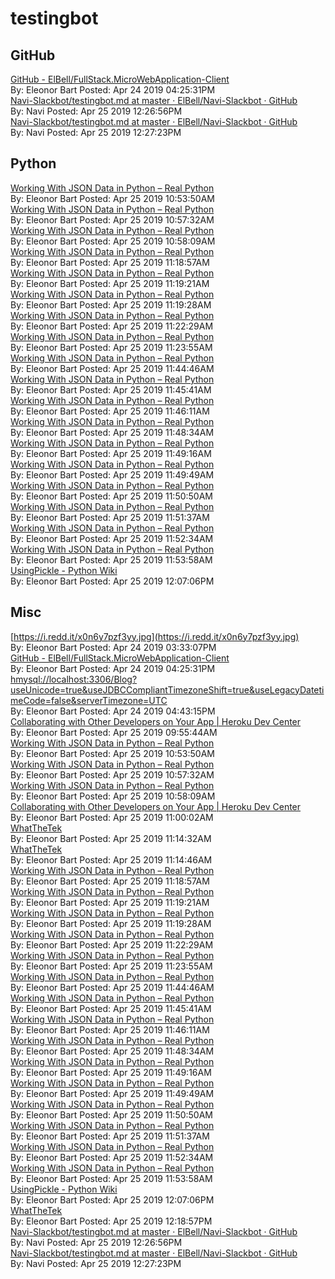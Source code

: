 # testingbot
## GitHub<br/>
[GitHub - ElBell/FullStack.MicroWebApplication-Client](https://github.com/ElBell/FullStack.MicroWebApplication-Client)<br/>By: Eleonor Bart Posted: Apr 24 2019 04:25:31PM <br/> [Navi-Slackbot/testingbot.md at master · ElBell/Navi-Slackbot · GitHub](https://github.com/ElBell/Navi-Slackbot/blob/master/files/testingbot.md)<br/>By: Navi Posted: Apr 25 2019 12:26:56PM <br/> [Navi-Slackbot/testingbot.md at master · ElBell/Navi-Slackbot · GitHub](https://github.com/ElBell/Navi-Slackbot/blob/master/files/testingbot.md)<br/>By: Navi Posted: Apr 25 2019 12:27:23PM <br/> 
## Python<br/>
[Working With JSON Data in Python – Real Python](https://realpython.com/python-json/?fbclid=IwAR3HjGNwkNcwiPW5iiw5qmDCUt5WLTeIQW9UHubFOH5Pz6okZy8_nmksj2U)<br/>By: Eleonor Bart Posted: Apr 25 2019 10:53:50AM <br/> [Working With JSON Data in Python – Real Python](https://realpython.com/python-json/?fbclid=IwAR3HjGNwkNcwiPW5iiw5qmDCUt5WLTeIQW9UHubFOH5Pz6okZy8_nmksj2U)<br/>By: Eleonor Bart Posted: Apr 25 2019 10:57:32AM <br/> [Working With JSON Data in Python – Real Python](https://realpython.com/python-json/?fbclid=IwAR3HjGNwkNcwiPW5iiw5qmDCUt5WLTeIQW9UHubFOH5Pz6okZy8_nmksj2U)<br/>By: Eleonor Bart Posted: Apr 25 2019 10:58:09AM <br/> [Working With JSON Data in Python – Real Python](https://realpython.com/python-json/?fbclid=IwAR3HjGNwkNcwiPW5iiw5qmDCUt5WLTeIQW9UHubFOH5Pz6okZy8_nmksj2U)<br/>By: Eleonor Bart Posted: Apr 25 2019 11:18:57AM <br/> [Working With JSON Data in Python – Real Python](https://realpython.com/python-json/?fbclid=IwAR3HjGNwkNcwiPW5iiw5qmDCUt5WLTeIQW9UHubFOH5Pz6okZy8_nmksj2U)<br/>By: Eleonor Bart Posted: Apr 25 2019 11:19:21AM <br/> [Working With JSON Data in Python – Real Python](https://realpython.com/python-json/?fbclid=IwAR3HjGNwkNcwiPW5iiw5qmDCUt5WLTeIQW9UHubFOH5Pz6okZy8_nmksj2U)<br/>By: Eleonor Bart Posted: Apr 25 2019 11:19:28AM <br/> [Working With JSON Data in Python – Real Python](https://realpython.com/python-json/?fbclid=IwAR3HjGNwkNcwiPW5iiw5qmDCUt5WLTeIQW9UHubFOH5Pz6okZy8_nmksj2U)<br/>By: Eleonor Bart Posted: Apr 25 2019 11:22:29AM <br/> [Working With JSON Data in Python – Real Python](https://realpython.com/python-json/?fbclid=IwAR3HjGNwkNcwiPW5iiw5qmDCUt5WLTeIQW9UHubFOH5Pz6okZy8_nmksj2U)<br/>By: Eleonor Bart Posted: Apr 25 2019 11:23:55AM <br/> [Working With JSON Data in Python – Real Python](https://realpython.com/python-json/?fbclid=IwAR3HjGNwkNcwiPW5iiw5qmDCUt5WLTeIQW9UHubFOH5Pz6okZy8_nmksj2U)<br/>By: Eleonor Bart Posted: Apr 25 2019 11:44:46AM <br/> [Working With JSON Data in Python – Real Python](https://realpython.com/python-json/?fbclid=IwAR3HjGNwkNcwiPW5iiw5qmDCUt5WLTeIQW9UHubFOH5Pz6okZy8_nmksj2U)<br/>By: Eleonor Bart Posted: Apr 25 2019 11:45:41AM <br/> [Working With JSON Data in Python – Real Python](https://realpython.com/python-json/?fbclid=IwAR3HjGNwkNcwiPW5iiw5qmDCUt5WLTeIQW9UHubFOH5Pz6okZy8_nmksj2U)<br/>By: Eleonor Bart Posted: Apr 25 2019 11:46:11AM <br/> [Working With JSON Data in Python – Real Python](https://realpython.com/python-json/?fbclid=IwAR3HjGNwkNcwiPW5iiw5qmDCUt5WLTeIQW9UHubFOH5Pz6okZy8_nmksj2U)<br/>By: Eleonor Bart Posted: Apr 25 2019 11:48:34AM <br/> [Working With JSON Data in Python – Real Python](https://realpython.com/python-json/?fbclid=IwAR3HjGNwkNcwiPW5iiw5qmDCUt5WLTeIQW9UHubFOH5Pz6okZy8_nmksj2U)<br/>By: Eleonor Bart Posted: Apr 25 2019 11:49:16AM <br/> [Working With JSON Data in Python – Real Python](https://realpython.com/python-json/?fbclid=IwAR3HjGNwkNcwiPW5iiw5qmDCUt5WLTeIQW9UHubFOH5Pz6okZy8_nmksj2U)<br/>By: Eleonor Bart Posted: Apr 25 2019 11:49:49AM <br/> [Working With JSON Data in Python – Real Python](https://realpython.com/python-json/?fbclid=IwAR3HjGNwkNcwiPW5iiw5qmDCUt5WLTeIQW9UHubFOH5Pz6okZy8_nmksj2U)<br/>By: Eleonor Bart Posted: Apr 25 2019 11:50:50AM <br/> [Working With JSON Data in Python – Real Python](https://realpython.com/python-json/?fbclid=IwAR3HjGNwkNcwiPW5iiw5qmDCUt5WLTeIQW9UHubFOH5Pz6okZy8_nmksj2U)<br/>By: Eleonor Bart Posted: Apr 25 2019 11:51:37AM <br/> [Working With JSON Data in Python – Real Python](https://realpython.com/python-json/?fbclid=IwAR3HjGNwkNcwiPW5iiw5qmDCUt5WLTeIQW9UHubFOH5Pz6okZy8_nmksj2U)<br/>By: Eleonor Bart Posted: Apr 25 2019 11:52:34AM <br/> [Working With JSON Data in Python – Real Python](https://realpython.com/python-json/?fbclid=IwAR3HjGNwkNcwiPW5iiw5qmDCUt5WLTeIQW9UHubFOH5Pz6okZy8_nmksj2U)<br/>By: Eleonor Bart Posted: Apr 25 2019 11:53:58AM <br/> [UsingPickle - Python Wiki](https://wiki.python.org/moin/UsingPickle)<br/>By: Eleonor Bart Posted: Apr 25 2019 12:07:06PM <br/> 
## Misc<br/>
[https://i.redd.it/x0n6y7pzf3yy.jpg](https://i.redd.it/x0n6y7pzf3yy.jpg)<br/>By: Eleonor Bart Posted: Apr 24 2019 03:33:07PM <br/> [GitHub - ElBell/FullStack.MicroWebApplication-Client](https://github.com/ElBell/FullStack.MicroWebApplication-Client)<br/>By: Eleonor Bart Posted: Apr 24 2019 04:25:31PM <br/> [hmysql://localhost:3306/Blog?useUnicode=true&amp;useJDBCCompliantTimezoneShift=true&amp;useLegacyDatetimeCode=false&amp;serverTimezone=UTC](hmysql://localhost:3306/Blog?useUnicode=true&amp;useJDBCCompliantTimezoneShift=true&amp;useLegacyDatetimeCode=false&amp;serverTimezone=UTC)<br/>By: Eleonor Bart Posted: Apr 24 2019 04:43:15PM <br/> [Collaborating with Other Developers on Your App | Heroku Dev Center](https://devcenter.heroku.com/articles/collaborating)<br/>By: Eleonor Bart Posted: Apr 25 2019 09:55:44AM <br/> [Working With JSON Data in Python – Real Python](https://realpython.com/python-json/?fbclid=IwAR3HjGNwkNcwiPW5iiw5qmDCUt5WLTeIQW9UHubFOH5Pz6okZy8_nmksj2U)<br/>By: Eleonor Bart Posted: Apr 25 2019 10:53:50AM <br/> [Working With JSON Data in Python – Real Python](https://realpython.com/python-json/?fbclid=IwAR3HjGNwkNcwiPW5iiw5qmDCUt5WLTeIQW9UHubFOH5Pz6okZy8_nmksj2U)<br/>By: Eleonor Bart Posted: Apr 25 2019 10:57:32AM <br/> [Working With JSON Data in Python – Real Python](https://realpython.com/python-json/?fbclid=IwAR3HjGNwkNcwiPW5iiw5qmDCUt5WLTeIQW9UHubFOH5Pz6okZy8_nmksj2U)<br/>By: Eleonor Bart Posted: Apr 25 2019 10:58:09AM <br/> [Collaborating with Other Developers on Your App | Heroku Dev Center](https://devcenter.heroku.com/articles/collaborating)<br/>By: Eleonor Bart Posted: Apr 25 2019 11:00:02AM <br/> [WhatTheTek](https://whatthetek-client.herokuapp.com/)<br/>By: Eleonor Bart Posted: Apr 25 2019 11:14:32AM <br/> [WhatTheTek](https://whatthetek-client.herokuapp.com/)<br/>By: Eleonor Bart Posted: Apr 25 2019 11:14:46AM <br/> [Working With JSON Data in Python – Real Python](https://realpython.com/python-json/?fbclid=IwAR3HjGNwkNcwiPW5iiw5qmDCUt5WLTeIQW9UHubFOH5Pz6okZy8_nmksj2U)<br/>By: Eleonor Bart Posted: Apr 25 2019 11:18:57AM <br/> [Working With JSON Data in Python – Real Python](https://realpython.com/python-json/?fbclid=IwAR3HjGNwkNcwiPW5iiw5qmDCUt5WLTeIQW9UHubFOH5Pz6okZy8_nmksj2U)<br/>By: Eleonor Bart Posted: Apr 25 2019 11:19:21AM <br/> [Working With JSON Data in Python – Real Python](https://realpython.com/python-json/?fbclid=IwAR3HjGNwkNcwiPW5iiw5qmDCUt5WLTeIQW9UHubFOH5Pz6okZy8_nmksj2U)<br/>By: Eleonor Bart Posted: Apr 25 2019 11:19:28AM <br/> [Working With JSON Data in Python – Real Python](https://realpython.com/python-json/?fbclid=IwAR3HjGNwkNcwiPW5iiw5qmDCUt5WLTeIQW9UHubFOH5Pz6okZy8_nmksj2U)<br/>By: Eleonor Bart Posted: Apr 25 2019 11:22:29AM <br/> [Working With JSON Data in Python – Real Python](https://realpython.com/python-json/?fbclid=IwAR3HjGNwkNcwiPW5iiw5qmDCUt5WLTeIQW9UHubFOH5Pz6okZy8_nmksj2U)<br/>By: Eleonor Bart Posted: Apr 25 2019 11:23:55AM <br/> [Working With JSON Data in Python – Real Python](https://realpython.com/python-json/?fbclid=IwAR3HjGNwkNcwiPW5iiw5qmDCUt5WLTeIQW9UHubFOH5Pz6okZy8_nmksj2U)<br/>By: Eleonor Bart Posted: Apr 25 2019 11:44:46AM <br/> [Working With JSON Data in Python – Real Python](https://realpython.com/python-json/?fbclid=IwAR3HjGNwkNcwiPW5iiw5qmDCUt5WLTeIQW9UHubFOH5Pz6okZy8_nmksj2U)<br/>By: Eleonor Bart Posted: Apr 25 2019 11:45:41AM <br/> [Working With JSON Data in Python – Real Python](https://realpython.com/python-json/?fbclid=IwAR3HjGNwkNcwiPW5iiw5qmDCUt5WLTeIQW9UHubFOH5Pz6okZy8_nmksj2U)<br/>By: Eleonor Bart Posted: Apr 25 2019 11:46:11AM <br/> [Working With JSON Data in Python – Real Python](https://realpython.com/python-json/?fbclid=IwAR3HjGNwkNcwiPW5iiw5qmDCUt5WLTeIQW9UHubFOH5Pz6okZy8_nmksj2U)<br/>By: Eleonor Bart Posted: Apr 25 2019 11:48:34AM <br/> [Working With JSON Data in Python – Real Python](https://realpython.com/python-json/?fbclid=IwAR3HjGNwkNcwiPW5iiw5qmDCUt5WLTeIQW9UHubFOH5Pz6okZy8_nmksj2U)<br/>By: Eleonor Bart Posted: Apr 25 2019 11:49:16AM <br/> [Working With JSON Data in Python – Real Python](https://realpython.com/python-json/?fbclid=IwAR3HjGNwkNcwiPW5iiw5qmDCUt5WLTeIQW9UHubFOH5Pz6okZy8_nmksj2U)<br/>By: Eleonor Bart Posted: Apr 25 2019 11:49:49AM <br/> [Working With JSON Data in Python – Real Python](https://realpython.com/python-json/?fbclid=IwAR3HjGNwkNcwiPW5iiw5qmDCUt5WLTeIQW9UHubFOH5Pz6okZy8_nmksj2U)<br/>By: Eleonor Bart Posted: Apr 25 2019 11:50:50AM <br/> [Working With JSON Data in Python – Real Python](https://realpython.com/python-json/?fbclid=IwAR3HjGNwkNcwiPW5iiw5qmDCUt5WLTeIQW9UHubFOH5Pz6okZy8_nmksj2U)<br/>By: Eleonor Bart Posted: Apr 25 2019 11:51:37AM <br/> [Working With JSON Data in Python – Real Python](https://realpython.com/python-json/?fbclid=IwAR3HjGNwkNcwiPW5iiw5qmDCUt5WLTeIQW9UHubFOH5Pz6okZy8_nmksj2U)<br/>By: Eleonor Bart Posted: Apr 25 2019 11:52:34AM <br/> [Working With JSON Data in Python – Real Python](https://realpython.com/python-json/?fbclid=IwAR3HjGNwkNcwiPW5iiw5qmDCUt5WLTeIQW9UHubFOH5Pz6okZy8_nmksj2U)<br/>By: Eleonor Bart Posted: Apr 25 2019 11:53:58AM <br/> [UsingPickle - Python Wiki](https://wiki.python.org/moin/UsingPickle)<br/>By: Eleonor Bart Posted: Apr 25 2019 12:07:06PM <br/> [WhatTheTek](https://whatthetek-client.herokuapp.com/)<br/>By: Eleonor Bart Posted: Apr 25 2019 12:18:57PM <br/> [Navi-Slackbot/testingbot.md at master · ElBell/Navi-Slackbot · GitHub](https://github.com/ElBell/Navi-Slackbot/blob/master/files/testingbot.md)<br/>By: Navi Posted: Apr 25 2019 12:26:56PM <br/> [Navi-Slackbot/testingbot.md at master · ElBell/Navi-Slackbot · GitHub](https://github.com/ElBell/Navi-Slackbot/blob/master/files/testingbot.md)<br/>By: Navi Posted: Apr 25 2019 12:27:23PM <br/> 